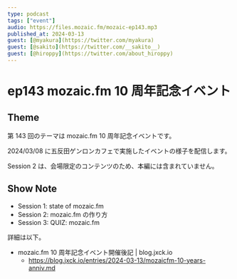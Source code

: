 ```yaml
---
type: podcast
tags: ["event"]
audio: https://files.mozaic.fm/mozaic-ep143.mp3
published_at: 2024-03-13
guest: [@myakura](https://twitter.com/myakura)
guest: [@sakito](https://twitter.com/__sakito__)
guest: [@hiroppy](https://twitter.com/about_hiroppy)
---
```


# ep143 mozaic.fm 10 周年記念イベント

## Theme

第 143 回のテーマは mozaic.fm 10 周年記念イベントです。

2024/03/08 に五反田ゲンロンカフェで実施したイベントの様子を配信します。

Session 2 は、会場限定のコンテンツのため、本編には含まれていません。


## Show Note

- Session 1: state of mozaic.fm
- Session 2: mozaic.fm の作り方
- Session 3: QUIZ: mozaic.fm

詳細は以下。

- mozaic.fm 10 周年記念イベント開催後記 | blog.jxck.io
  - https://blog.jxck.io/entries/2024-03-13/mozaicfm-10-years-anniv.md